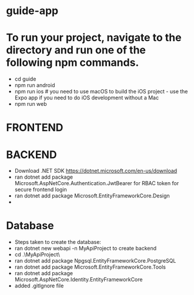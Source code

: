 # guide-app

# To run your project, navigate to the directory and run one of the following npm commands.

- cd guide
- npm run android
- npm run ios # you need to use macOS to build the iOS project - use the Expo app if you need to do iOS development without a Mac
- npm run web

# FRONTEND

# BACKEND   
- Download .NET SDK https://dotnet.microsoft.com/en-us/download
- ran dotnet add package Microsoft.AspNetCore.Authentication.JwtBearer for RBAC token for secure frontend login
- ran dotnet add package Microsoft.EntityFrameworkCore.Design
- 


# Database
- Steps taken to create the database: 
- ran dotnet new webapi -n MyApiProject to create backend
- cd .\MyApiProject\
- ran dotnet add package Npgsql.EntityFrameworkCore.PostgreSQL
- ran dotnet add package Microsoft.EntityFrameworkCore.Tools
- ran dotnet add package Microsoft.AspNetCore.Identity.EntityFrameworkCore
- added .gitIgnore file